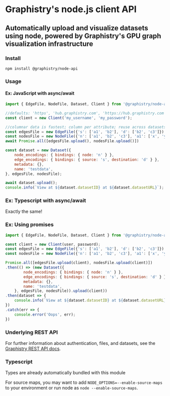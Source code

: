 # Graphistry's node.js client API

## Automatically upload and visualize datasets using node, powered by Graphistry's GPU graph visualization infrastructure

### Install

`npm install @graphistry/node-api`

### Usage

#### Ex: JavaScript with async/await

```javascript
import { EdgeFile, NodeFile, Dataset, Client } from '@graphistry/node-api';

//defaults: 'https', 'hub.graphistry.com', 'https://hub.graphistry.com'
const client = new Client('my_username', 'my_password');

//columnar data is fastest; column per attribute; reuse across datasets
const edgesFile = new EdgeFile({'s': ['a1', 'b2'], 'd': ['b2', 'c3']});
const nodesFile = new NodeFile({'n': ['a1', 'b2', 'c3'], 'a1': ['x', 'y', 'z']});
await Promise.all([edgesFile.upload(), nodesFile.upload()])

const dataset = new Dataset({
    node_encodings: { bindings: { node: 'n' } },
    edge_encodings: { bindings: { source: 's', destination: 'd' } },
    metadata: {},
    name: 'testdata',
}, edgesFile, nodesFile);

await dataset.upload();
console.info(`View at ${dataset.datasetID} at ${dataset.datasetURL}`);
```

### Ex: Typescript with async/await

Exactly the same!

### Ex: Using promises

```javascript
import { EdgeFile, NodeFile, Dataset, Client } from '@graphistry/node-api';

const client = new Client(user, password);
const edgesFile = new EdgeFile({'s': ['a1', 'b2'], 'd': ['b2', 'c3']});
const nodesFile = new NodeFile({'n': ['a1', 'b2', 'c3'], 'a1': ['x', 'y', 'z']});

Promise.all([edgesFile.upload(client), nodesFile.upload(client)])
.then(() => (new Dataset({
        node_encodings: { bindings: { node: 'n' } },
        edge_encodings: { bindings: { source: 's', destination: 'd' } },
        metadata: {},
        name: 'testdata',
    }, edgesFile, nodesFile)).upload(client))
.then(dataset => {
    console.info(`View at ${dataset.datasetID} at ${dataset.datasetURL}`);
})
.catch(err => {
    console.error('Oops', err);
})
```

### Underlying REST API

For further information about authentication, files, and datasets, see the [Graphistry REST API docs](https://hub.graphistry.com/docs/api/).

### Typescript

Types are already automatically bundled with this module

For source maps, you may want to add `NODE_OPTIONS=--enable-source-maps` to your environment or run node as `node --enable-source-maps`.
